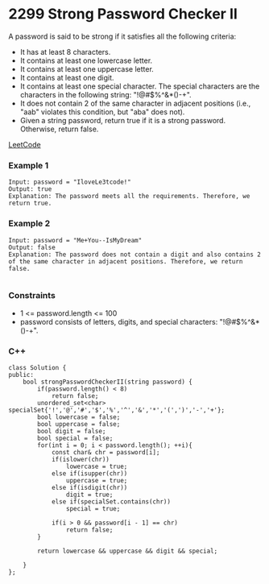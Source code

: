 # 2299 Strong Password Checker II

A password is said to be strong if it satisfies all the following criteria:

* It has at least 8 characters.
* It contains at least one lowercase letter.
* It contains at least one uppercase letter.
* It contains at least one digit.
* It contains at least one special character. The special characters are the characters in the following string: "!@#$%^&*()-+".
* It does not contain 2 of the same character in adjacent positions (i.e., "aab" violates this condition, but "aba" does not).
* Given a string password, return true if it is a strong password. Otherwise, return false.

[LeetCode](https://leetcode.cn/problems/strong-password-checker-ii/)


### Example 1

```
Input: password = "IloveLe3tcode!"
Output: true
Explanation: The password meets all the requirements. Therefore, we return true.
```

### Example 2

```
Input: password = "Me+You--IsMyDream"
Output: false
Explanation: The password does not contain a digit and also contains 2 of the same character in adjacent positions. Therefore, we return false.
 
```

### Constraints

* 1 <= password.length <= 100
* password consists of letters, digits, and special characters: "!@#$%^&*()-+".

### C++ 

```
class Solution {
public:
    bool strongPasswordCheckerII(string password) {
        if(password.length() < 8)
            return false;
        unordered_set<char> specialSet{'!','@','#','$','%','^','&','*','(',')','-','+'};
        bool lowercase = false;
        bool uppercase = false;
        bool digit = false;
        bool special = false;
        for(int i = 0; i < password.length(); ++i){
            const char& chr = password[i];
            if(islower(chr))
                lowercase = true;
            else if(isupper(chr))
                uppercase = true;
            else if(isdigit(chr))
                digit = true;
            else if(specialSet.contains(chr))
                special = true;
            
            if(i > 0 && password[i - 1] == chr)
                return false;
        }
        
        return lowercase && uppercase && digit && special;

    }
};
```